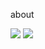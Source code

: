 about

![](https://s2.loli.net/2023/09/28/tBJgiP8T1Lv56pE.png)
![](https://s2.loli.net/2023/10/18/bAqNMpmOxcuDnrJ.jpg)
